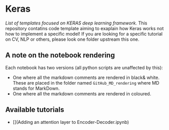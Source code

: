 # Keras
*List of templates focused on KERAS deep learning framework.* This repository contatins code template aiming to exaplain how Keras works not how to implement a specific model! If you are looking for a specific tutorial on CV, NLP or others, please look one folder upstream this one.

## A note on the notebook rendering
Each notebook has two versions (all python scripts are unaffected by this):
- One where all the markdown comments are rendered in black& white. These are placed in the folder named `GitHub_MD_rendering` where MD stands for MarkDown.
- One where all the markdown comments are rendered in coloured.

## Available tutorials
- [](Adding an attention layer to Encoder-Decoder.ipynb)